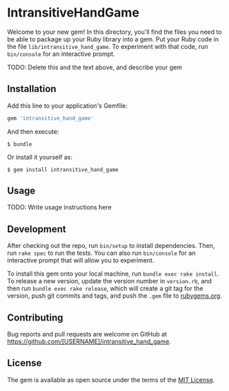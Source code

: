# IntransitiveHandGame

Welcome to your new gem! In this directory, you'll find the files you need to be able to package up your Ruby library into a gem. Put your Ruby code in the file `lib/intransitive_hand_game`. To experiment with that code, run `bin/console` for an interactive prompt.

TODO: Delete this and the text above, and describe your gem

## Installation

Add this line to your application's Gemfile:

```ruby
gem 'intransitive_hand_game'
```

And then execute:

    $ bundle

Or install it yourself as:

    $ gem install intransitive_hand_game

## Usage

TODO: Write usage instructions here

## Development

After checking out the repo, run `bin/setup` to install dependencies. Then, run `rake spec` to run the tests. You can also run `bin/console` for an interactive prompt that will allow you to experiment.

To install this gem onto your local machine, run `bundle exec rake install`. To release a new version, update the version number in `version.rb`, and then run `bundle exec rake release`, which will create a git tag for the version, push git commits and tags, and push the `.gem` file to [rubygems.org](https://rubygems.org).

## Contributing

Bug reports and pull requests are welcome on GitHub at https://github.com/[USERNAME]/intransitive_hand_game.

## License

The gem is available as open source under the terms of the [MIT License](http://opensource.org/licenses/MIT).
